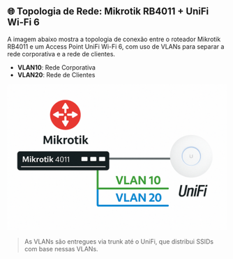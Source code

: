 ## 🌐 Topologia de Rede: Mikrotik RB4011 + UniFi Wi-Fi 6

A imagem abaixo mostra a topologia de conexão entre o roteador Mikrotik RB4011 e um Access Point UniFi Wi-Fi 6, com uso de VLANs para separar a rede corporativa e a rede de clientes.

- **VLAN10**: Rede Corporativa
- **VLAN20**: Rede de Clientes

![Topologia VLAN Mikrotik com UniFi](https://github.com/Neilson-hub/manual-redes/blob/main/mk-01.png)

> As VLANs são entregues via trunk até o UniFi, que distribui SSIDs com base nessas VLANs.
